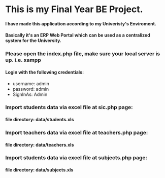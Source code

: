 # This is my Final Year BE Project.
#### I have made this application according to my Univeristy's Enviroment. 
#### Basically it's an ERP Web Portal which can be used as a centralized system for the University.


### Please open the index.php file, make sure your local server is up. i.e. xampp

#### Login with the following credentials:
* username: admin
* password: admin
* SignInAs: Admin

### Import students data via excel file at sic.php page:
#### file directory: data/students.xls

### Import teachers data via excel file at teachers.php page:
#### file directory: data/teachers.xls

### Import students data via excel file at subjects.php page:
#### file directory: data/subjects.xls